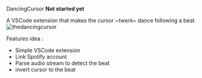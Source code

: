 DancingCursor **Not started yet**


A VSCode extension that makes the cursor ~twerk~ dance following a beat. ![thedancingcursor](https://github.com/thisissupposedtobeaprofessionalaccount/DancingCursor/assets/136794632/2e7c8a43-5d14-4ea5-8390-9140779afef2)

Features idea : 
* Simple VSCode extension 
* Link Spotify account 
* Parse audio stream to detect the beat 
* invert cursor to the beat
